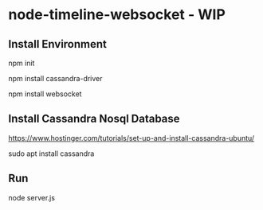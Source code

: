 # node-timeline-websocket - WIP

## Install Environment

npm init

npm install cassandra-driver

npm install websocket

## Install Cassandra Nosql Database


https://www.hostinger.com/tutorials/set-up-and-install-cassandra-ubuntu/

sudo apt install cassandra



## Run

node server.js